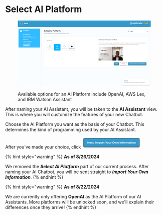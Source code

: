 # Select AI Platform

<figure><img src="../../.gitbook/assets/image (4) (1) (1) (1) (1).png" alt=""><figcaption><p>Available options for an AI Platform include OpenAI, AWS Lex, and IBM Watson Assistant</p></figcaption></figure>

After naming your AI Assistant, you will be taken to the **AI Assistant** view. This is where you will customize the features of your new Chatbot.&#x20;

Choose the AI Platform you want as the basis of your Chatbot. This determines the kind of programming used by your AI Assistant.

After you've made your choice, click ![](<../../.gitbook/assets/image (17) (1).png>)

{% hint style="warning" %}
**As of 8/26/2024**

We removed the _**Select AI Platform**_ part of our current process. After naming your AI Chatbot, you will be sent straight to _**Import Your Own Information**_.
{% endhint %}

{% hint style="warning" %}
**As of 8/22/2024**

We are currently only offering **OpenAI** as the AI Platform of our AI Assistants. More platforms will be unlocked soon, and we'll explain their differences once they arrive!
{% endhint %}
